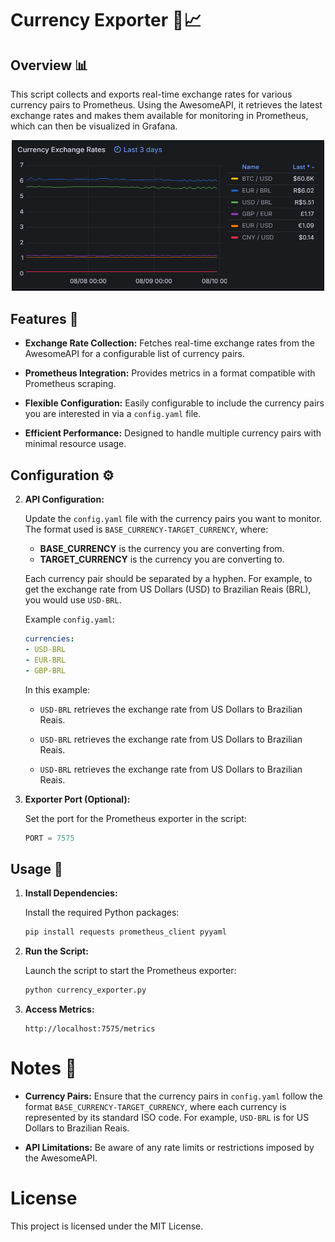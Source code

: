 # Currency Exporter 💱📈

## Overview 📊

This script collects and exports real-time exchange rates for various currency pairs to Prometheus. Using the AwesomeAPI, it retrieves the latest exchange rates and makes them available for monitoring in Prometheus, which can then be visualized in Grafana.

<div align="center">
   <img src="metrics.png" alt="Metrics" width="500"/>
</div>

## Features 🌟
   
   - **Exchange Rate Collection:** Fetches real-time exchange rates from the AwesomeAPI for a configurable list of currency pairs.
   
   - **Prometheus Integration:** Provides metrics in a format compatible with Prometheus scraping.
   
   - **Flexible Configuration:** Easily configurable to include the currency pairs you are interested in via a `config.yaml` file.
   
   - **Efficient Performance:** Designed to handle multiple currency pairs with minimal resource usage.

## Configuration ⚙️

2. **API Configuration:**

   Update the `config.yaml` file with the currency pairs you want to monitor. The format used is `BASE_CURRENCY-TARGET_CURRENCY`, where:

   - **BASE_CURRENCY** is the currency you are converting from.
   - **TARGET_CURRENCY** is the currency you are converting to.

   Each currency pair should be separated by a hyphen. For example, to get the exchange rate from US Dollars (USD) to Brazilian Reais (BRL), you would use `USD-BRL`.

   Example `config.yaml`:
   
      ```yaml
   currencies:
     - USD-BRL
     - EUR-BRL
     - GBP-BRL
      ```
   In this example:
   
   - `USD-BRL` retrieves the exchange rate from US Dollars to Brazilian Reais. 
   
   - `USD-BRL` retrieves the exchange rate from US Dollars to Brazilian Reais.
   
   - `USD-BRL` retrieves the exchange rate from US Dollars to Brazilian Reais.

2. **Exporter Port (Optional):**

   Set the port for the Prometheus exporter in the script:
   
   ```python
   PORT = 7575
   ```

## Usage 🚀

1. **Install Dependencies:**

   Install the required Python packages:
   
   ```sh
   pip install requests prometheus_client pyyaml
   ```

2. **Run the Script:**

   Launch the script to start the Prometheus exporter:
   
   ```sh
   python currency_exporter.py
   ```

3. **Access Metrics:**

   ```init
   http://localhost:7575/metrics
   ```

# Notes 📝

   - **Currency Pairs:** Ensure that the currency pairs in `config.yaml` follow the format `BASE_CURRENCY-TARGET_CURRENCY`, where each currency is represented by its standard ISO code. For example, `USD-BRL` is for US Dollars to Brazilian Reais.
     
   - **API Limitations:** Be aware of any rate limits or restrictions imposed by the AwesomeAPI.

# License

This project is licensed under the MIT License.

